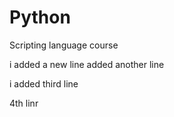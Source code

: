 # Python
Scripting language course

i added a new line
added another line

i added third line

4th linr
